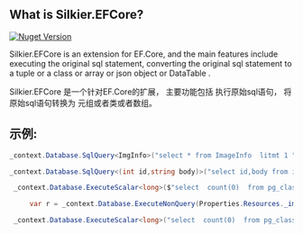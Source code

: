 ## What is Silkier.EFCore?

[![Nuget Version](https://img.shields.io/nuget/v/Silkier.EFCore.svg)](https://www.nuget.org/packages/Silkier.EFCore/)

 Silkier.EFCore is an extension for EF.Core, and the main features include executing the original sql statement, converting the original sql statement to a tuple or a class or array or json  object or DataTable .

Silkier.EFCore 是一个针对EF.Core的扩展， 主要功能包括 执行原始sql语句， 将原始sql语句转换为 元组或者类或者数组。 

 ##  示例:

```c#
_context.Database.SqlQuery<ImgInfo>("select * from ImageInfo  litmt 1 ").FirstOrDefault();

_context.Database.SqlQuery<(int id,string body)>("select id,body from imageInfo").ToListAsync();

 _context.Database.ExecuteScalar<long>($"select  count(0)  from pg_class where relname = '{ImageInfo}'");

​     var r = _context.Database.ExecuteNonQuery(Properties.Resources._imageinfo);

 _context.Database.ExecuteScalar<long>("select  count(0)  from pg_class where relname = {0}","asdfds");
```


